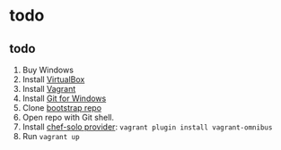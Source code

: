 todo
====

## todo

1. Buy Windows
1. Install [VirtualBox](https://www.virtualbox.org/)
1. Install [Vagrant](https://www.vagrantup.com/)
1. Install [Git for Windows](http://msysgit.github.io/)
1. Clone [bootstrap repo](https://github.com/knakayama/bootstrap)
1. Open repo with Git shell.
1. Install [chef-solo provider](https://docs.vagrantup.com/v2/provisioning/chef_solo.html): `vagrant plugin install vagrant-omnibus`
1. Run `vagrant up`

